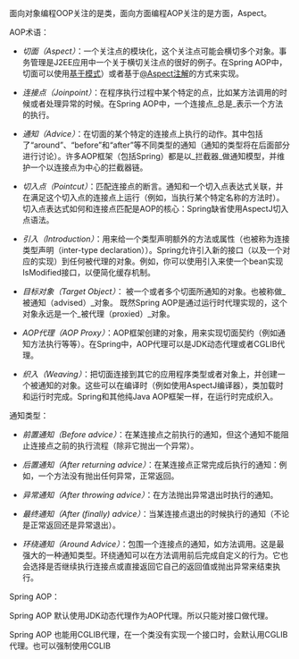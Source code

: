 面向对象编程OOP关注的是类，面向方面编程AOP关注的是方面，Aspect。

AOP术语：

* _切面（Aspect）_：一个关注点的模块化，这个关注点可能会横切多个对象。事务管理是J2EE应用中一个关于横切关注点的很好的例子。在Spring AOP中，切面可以使用[基于模式](http://shouce.jb51.net/spring/aop.html#aop-schema)）或者基于[@Aspect注解](http://shouce.jb51.net/spring/aop.html#aop-ataspectj)的方式来实现。

* _连接点（Joinpoint）_：在程序执行过程中某个特定的点，比如某方法调用的时候或者处理异常的时候。在Spring AOP中，一个连接点_总是_表示一个方法的执行。

* _通知（Advice）_：在切面的某个特定的连接点上执行的动作。其中包括了“around”、“before”和“after”等不同类型的通知（通知的类型将在后面部分进行讨论）。许多AOP框架（包括Spring）都是以_拦截器_做通知模型，并维护一个以连接点为中心的拦截器链。

* _切入点（Pointcut）_：匹配连接点的断言。通知和一个切入点表达式关联，并在满足这个切入点的连接点上运行（例如，当执行某个特定名称的方法时）。切入点表达式如何和连接点匹配是AOP的核心：Spring缺省使用AspectJ切入点语法。

* _引入（Introduction）_：用来给一个类型声明额外的方法或属性（也被称为连接类型声明（inter-type declaration））。Spring允许引入新的接口（以及一个对应的实现）到任何被代理的对象。例如，你可以使用引入来使一个bean实现IsModified接口，以便简化缓存机制。

* _目标对象（Target Object）_： 被一个或者多个切面所通知的对象。也被称做_被通知（advised）_对象。 既然Spring AOP是通过运行时代理实现的，这个对象永远是一个_被代理（proxied）_对象。

* _AOP代理（AOP Proxy）_：AOP框架创建的对象，用来实现切面契约（例如通知方法执行等等）。在Spring中，AOP代理可以是JDK动态代理或者CGLIB代理。

* _织入（Weaving）_：把切面连接到其它的应用程序类型或者对象上，并创建一个被通知的对象。这些可以在编译时（例如使用AspectJ编译器），类加载时和运行时完成。Spring和其他纯Java AOP框架一样，在运行时完成织入。

通知类型：

* _前置通知（Before advice）_：在某连接点之前执行的通知，但这个通知不能阻止连接点之前的执行流程（除非它抛出一个异常）。

* _后置通知（After returning advice）_：在某连接点正常完成后执行的通知：例如，一个方法没有抛出任何异常，正常返回。

* _异常通知（After throwing advice）_：在方法抛出异常退出时执行的通知。

* _最终通知（After \(finally\) advice）_：当某连接点退出的时候执行的通知（不论是正常返回还是异常退出）。

* _环绕通知（Around Advice）_：包围一个连接点的通知，如方法调用。这是最强大的一种通知类型。环绕通知可以在方法调用前后完成自定义的行为。它也会选择是否继续执行连接点或直接返回它自己的返回值或抛出异常来结束执行。

Spring AOP：

Spring AOP 默认使用JDK动态代理作为AOP代理。所以只能对接口做代理。

Spring AOP 也能用CGLIB代理，在一个类没有实现一个接口时，会默认用CGLIB代理。也可以强制使用CGLIB





